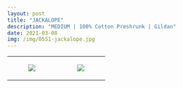 ```yaml
---
layout: post
title: "JACKALOPE"
description: "MEDIUM | 100% Cotton Preshrunk | Gildan"
date: 2021-03-08
img: /img/0551-jackalope.jpg
---
```




<table style="width:100%;"><tr><td style="vertical-align:top;">
      <figure class="tmblr-full" data-orig-height="2048" data-orig-width="1365" data-orig-src="https://concertshirts.netlify.app/shirts/0551/0551-01.jpg"><img src="https://64.media.tumblr.com/c5492f9cd136ae295f0a5902f6abbf8c/b330e2eeb6c95ed6-4d/s540x810/f288e29a5156cdc6db9e2c7e3d9227c34105c65d.jpg" data-orig-height="2048" data-orig-width="1365" data-orig-src="https://concertshirts.netlify.app/shirts/0551/0551-01.jpg"/></figure></td>
    <td style="vertical-align:top;">
      <figure class="tmblr-full" data-orig-height="2048" data-orig-width="1365" data-orig-src="https://concertshirts.netlify.app/shirts/0551/0551-02.jpg"><img src="https://64.media.tumblr.com/ab49428c0ed41b8112d05b0151766fd6/b330e2eeb6c95ed6-58/s540x810/17d1a276ebaece8ae8cd85249adf9ceecfc018d9.jpg" data-orig-height="2048" data-orig-width="1365" data-orig-src="https://concertshirts.netlify.app/shirts/0551/0551-02.jpg"/></figure></td>
  </tr></table>
